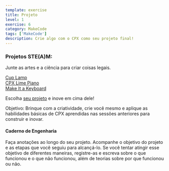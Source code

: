 ```yaml
---
template: exercise
title: Projeto
level: 1
exercise: 6
category: MakeCode
tags: ['MakeCode']
description: Crie algo com o CPX como seu projeto final!
---
```


### Projetos STE(A)M:

Junte as artes e a ciência para criar coisas legais.

[Cup Lamp](https://makecode.adafruit.com/projects/cartoon-network/cup-lamp)\
[CPX Lime Piano](https://learn.adafruit.com/circuit-playground-express-piano-in-the-key-of-lime)\
[Make It a Keyboard](https://learn.adafruit.com/make-it-a-keyboard/microsoft-makecode)

Escolha [seu projeto](https://makecode.adafruit.com/projects/) e inove em cima dele!

Objetivo:
Brinque com a criatividade, crie você mesmo e aplique as habilidades básicas de CPX aprendidas nas sessões anteriores para construir e inovar.

#### Caderno de Engenharia

Faça anotações ao longo do seu projeto. Acompanhe o objetivo do projeto e as etapas que você seguiu para alcançá-lo. Se você tentar atingir esse objetivo de diferentes maneiras, registre-as e escreva sobre o que funcionou e o que não funcionou, além de teorias sobre por que funcionou ou não.
